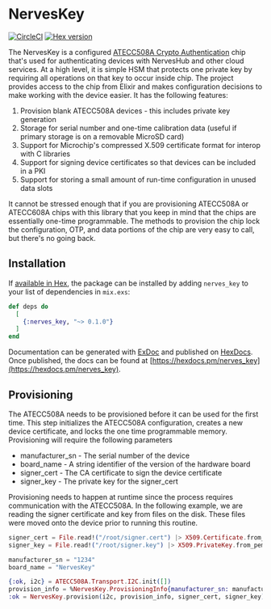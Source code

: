 # NervesKey

[![CircleCI](https://circleci.com/gh/nerves-hub/nerves_key.svg?style=svg)](https://circleci.com/gh/nerves-hub/nerves_key)
[![Hex version](https://img.shields.io/hexpm/v/nerves_key.svg "Hex version")](https://hex.pm/packages/nerves_key)

The NervesKey is a configured [ATECC508A Crypto
Authentication](https://www.microchip.com/wwwproducts/en/ATECC508A) chip that's
used for authenticating devices with NervesHub and other cloud services. At a
high level, it is simple HSM that protects one private key by requiring all
operations on that key to occur inside chip. The project provides access to the
chip from Elixir and makes configuration decisions to make working with the
device easier. It has the following features:

1. Provision blank ATECC508A devices - this includes private key generation
2. Storage for serial number and one-time calibration data (useful if primary
   storage is on a removable MicroSD card)
3. Support for Microchip's compressed X.509 certificate format for interop with
   C libraries
4. Support for signing device certificates so that devices can be included in a
   PKI
5. Support for storing a small amount of run-time configuration in unused data
   slots

It cannot be stressed enough that if you are provisioning ATECC508A or ATECC608A
chips with this library that you keep in mind that the chips are essentially
one-time programmable. The methods to provision the chip lock the configuration,
OTP, and data portions of the chip are very easy to call, but there's no
going back.

## Installation

If [available in Hex](https://hex.pm/docs/publish), the package can be installed
by adding `nerves_key` to your list of dependencies in `mix.exs`:

```elixir
def deps do
  [
    {:nerves_key, "~> 0.1.0"}
  ]
end
```

Documentation can be generated with [ExDoc](https://github.com/elixir-lang/ex_doc)
and published on [HexDocs](https://hexdocs.pm). Once published, the docs can
be found at [https://hexdocs.pm/nerves_key](https://hexdocs.pm/nerves_key).

## Provisioning

The ATECC508A needs to be provisioned before it can be used for the first time.
This step initializes the ATECC508A configuration, creates a new device certificate,
and locks the one time programmable memory. Provisioning will require the following
parameters

  * manufacturer_sn - The serial number of the device
  * board_name - A string identifier of the version of the hardware board
  * signer_cert - The CA certificate to sign the device certificate
  * signer_key - The private key for the signer_cert

Provisioning needs to happen at runtime since the process requires communication
with the ATECC508A. In the following example, we are reading the signer certificate
and key from files on the disk. These files were moved onto the device
prior to running this routine.

```elixir
signer_cert = File.read!("/root/signer.cert") |> X509.Certificate.from_pem!
signer_key = File.read!("/root/signer.key") |> X509.PrivateKey.from_pem!()

manufacturer_sn = "1234"
board_name = "NervesKey"

{:ok, i2c} = ATECC508A.Transport.I2C.init([])
provision_info = %NervesKey.ProvisioningInfo{manufacturer_sn: manufacturer_sn, board_name: board_name}
:ok = NervesKey.provision(i2c, provision_info, signer_cert, signer_key)
```
